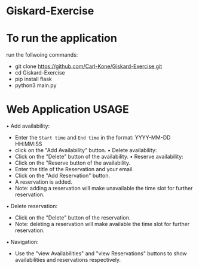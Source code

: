 # Giskard-Exercise

# To run the application
  run the follwoing commands:
  - git clone https://github.com/Carl-Kone/Giskard-Exercise.git
  - cd Giskard-Exercise
  - pip install flask
  - python3 main.py

# Web Application USAGE
• Add availability:
  - Enter the ```Start time``` and ```End time``` in the format: YYYY-MM-DD HH:MM:SS
  - click on the "Add Availability" button.
• Delete availability:
  - Click on the "Delete" button of the availability.
• Reserve availability:
  - Click on the "Reserve button of the availability.
  - Enter the title of the Reservation and your email.
  - Click on the "Add Reservation" button.
  - A reservation is added.
  - Note: adding a reservation will make unavailable the time slot for further reservation.
  
• Delete reservation:
  - Click on the "Delete" button of the reservation.
  - Note: deleting a reservation will make available the time slot for further reservation.
  
• Navigation:
  - Use the "view Availabilities" and "view Reservations" buttons to show availabilities and reservations respectively.
